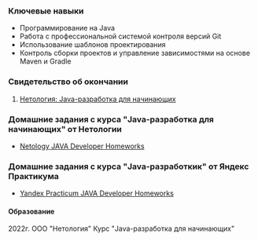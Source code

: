 ###  Ключевые навыки
- Программирование на Java
- Работа с профессиональной системой контроля версий Git
- Использование шаблонов проектирования
- Контроль сборки проектов и управление зависимостями на основе Maven и Gradle

### Свидетельство об окончании
1. [Нетология: Java-разработка для начинающих](https://github.com/Sylaman/Sylaman/blob/main/Нетология%20Java-разработка.pdf)
### Домашние задания с курса "Java-разработка для начинающих" от Нетологии
- [Netology JAVA Developer Homeworks](https://github.com/Sylaman/Sylaman/blob/main/Netology.md)
### Домашние задания с курса "Java-разработкик" от Яндекс Практикума
- [Yandex Practicum JAVA Developer Homeworks](https://github.com/Sylaman/Sylaman/blob/main/YandexPracticum.md)

#### Образование
2022г. ООО "Нетология"
Курс "Java-разработка для начинающих"
